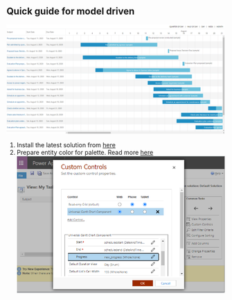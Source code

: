 ## Quick guide for model driven

![example](./DocumentationAssets/ganttStandardWithProgress.png)

1) Install the latest solution from [here](https://github.com/MaTeMaTuK/pcf-universal-gantt-chart/releases)
2) Prepare entity color for palette. Read more [here](../README.md)
![example](./DocumentationAssets/ganttStandardInstall.png)
